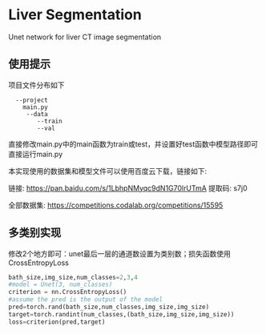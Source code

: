 # Liver Segmentation
Unet network for liver CT image segmentation

## 使用提示
项目文件分布如下
```
  --project
  	main.py
  	 --data
   		--train
   		--val
```

直接修改main.py中的main函数为train或test，并设置好test函数中模型路径即可直接运行main.<span>py

本实现使用的数据集和模型文件可以使用百度云下载，链接如下: 

链接: https://pan.baidu.com/s/1LbhpNMyqc9dN1G70lrUTmA 提取码: s7j0

全部数据集: https://competitions.codalab.org/competitions/15595



## 多类别实现
修改2个地方即可：unet最后一层的通道数设置为类别数；损失函数使用CrossEntropyLoss
```python
bath_size,img_size,num_classes=2,3,4
#model = Unet(3, num_classes)
criterion = nn.CrossEntropyLoss()
#assume the pred is the output of the model
pred=torch.rand(bath_size,num_classes,img_size,img_size)
target=torch.randint(num_classes,(bath_size,img_size,img_size))
loss=criterion(pred,target)
```
